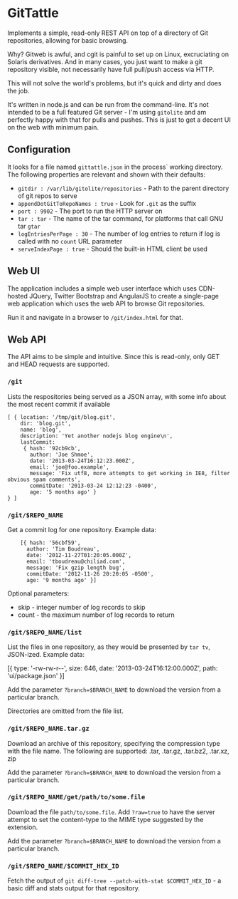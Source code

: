 GitTattle
=========

Implements a simple, read-only REST API on top of a directory of Git repositories,
allowing for basic browsing.

Why?  Gitweb is awful, and cgit is painful to set up on Linux, excruciating
on Solaris derivatives.  And in many cases, you just want to make a git
repository visible, not necessarily have full pull/push access via HTTP.

This will not solve the world's problems, but it's quick and dirty and does the job.

It's written in node.js and can be run from the command-line.  It's not intended
to be a full featured Git server - I'm using ``gitolite`` and am perfectly
happy with that for pulls and pushes.  This is just to get a decent UI on the
web with minimum pain.


Configuration
-------------

It looks for a file named ``gittattle.json`` in the process` working directory.
The following properties are relevant and shown with their defaults:

 * ``gitdir : /var/lib/gitolite/repositories`` - Path to the parent directory of git repos to serve
 * ``appendDotGitToRepoNames : true`` - Look for ``.git`` as the suffix
 * ``port : 9902`` - The port to run the HTTP server on
 * ``tar : tar`` - The name of the tar command, for platforms that call GNU tar ``gtar``
 * ``logEntriesPerPage : 30`` - The number of log entries to return if log is called with no ``count`` URL parameter
 * ``serveIndexPage : true`` - Should the built-in HTML client be used


Web UI
------

The application includes a simple web user interface which uses CDN-hosted
JQuery, Twitter Bootstrap and AngularJS to create a single-page web application
which uses the web API to browse Git repositories.

Run it and navigate in a browser to ``/git/index.html`` for that.


Web API
-------

The API aims to be simple and intuitive.  Since this is read-only, only GET and HEAD
requests are supported.

### ``/git``

Lists the respositories being served as a JSON array, with some info about the
most recent commit if available

    [ { location: '/tmp/git/blog.git',
        dir: 'blog.git',
        name: 'blog',
        description: 'Yet another nodejs blog engine\n',
        lastCommit: 
         { hash: '92cb9cb',
           author: 'Joe Shmoe',
           date: '2013-03-24T16:12:23.000Z',
           email: 'joe@foo.example',
           message: 'Fix utf8, more attempts to get working in IE8, filter obvious spam comments',
           commitDate: '2013-03-24 12:12:23 -0400',
           age: '5 months ago' }
    } ]


### ``/git/$REPO_NAME``

Get a commit log for one repository.  Example data:

        [{ hash: '56cbf59',
          author: 'Tim Boudreau',
          date: '2012-11-27T01:20:05.000Z',
          email: 'tboudreau@chiliad.com',
          message: 'Fix gzip length bug',
          commitDate: '2012-11-26 20:20:05 -0500',
          age: '9 months ago' }]

Optional parameters:

 * skip - integer number of log records to skip
 * count - the maximum number of log records to return


### ``/git/$REPO_NAME/list``

List the files in one repository, as they would be presented by ``tar tv``, JSON-ized.
Example data:

  [{ type: '-rw-rw-r--',
    size: 646,
    date: '2013-03-24T16:12:00.000Z',
    path: 'ui/package.json' }]

Add the parameter ``?branch=$BRANCH_NAME`` to download the version from a particular branch.

Directories are omitted from the file list.


### ``/git/$REPO_NAME.tar.gz``

Download an archive of this repository, specifying the compression type with
the file name.  The following are supported:  .tar, .tar.gz, .tar.bz2, .tar.xz, zip

Add the parameter ``?branch=$BRANCH_NAME`` to download the version from a particular branch.


### ``/git/$REPO_NAME/get/path/to/some.file``

Download the file ``path/to/some.file``.  Add ``?raw=true`` to have the server
attempt to set the content-type to the MIME type suggested by the extension.

Add the parameter ``?branch=$BRANCH_NAME`` to download the version from a particular branch.


### ``/git/$REPO_NAME/$COMMIT_HEX_ID``

Fetch the output of ``git diff-tree --patch-with-stat $COMMIT_HEX_ID`` - a basic
diff and stats output for that repository.
